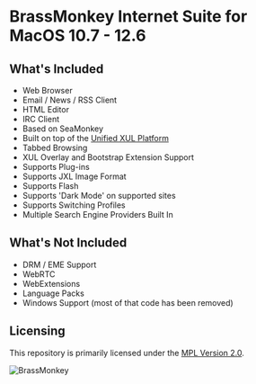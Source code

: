 # BrassMonkey Internet Suite for MacOS 10.7 - 12.6

## What's Included

* Web Browser
* Email / News / RSS Client
* HTML Editor
* IRC Client
* Based on SeaMonkey
* Built on top of the [Unified XUL Platform](https://repo.palemoon.org/MoonchildProductions/UXP)
* Tabbed Browsing
* XUL Overlay and Bootstrap Extension Support
* Supports Plug-ins
* Supports JXL Image Format
* Supports Flash
* Supports 'Dark Mode' on supported sites
* Supports Switching Profiles
* Multiple Search Engine Providers Built In

## What's Not Included

* DRM / EME Support
* WebRTC
* WebExtensions
* Language Packs
* Windows Support (most of that code has been removed)

## Licensing

This repository is primarily licensed under the [MPL Version 2.0](http://mozilla.org/MPL/2.0/).

![BrassMonkey](https://github.com/wicknix/brass-monkey/assets/39230578/c730be41-17b4-4ec4-94d6-cc8c68f1d4e4)
